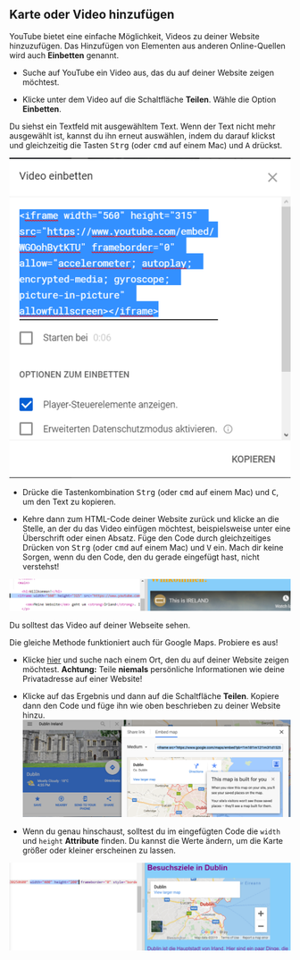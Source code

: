 ## Karte oder Video hinzufügen

YouTube bietet eine einfache Möglichkeit, Videos zu deiner Website hinzuzufügen. Das Hinzufügen von Elementen aus anderen Online-Quellen wird auch **Einbetten** genannt.

- Suche auf YouTube ein Video aus, das du auf deiner Website zeigen möchtest.

- Klicke unter dem Video auf die Schaltfläche **Teilen**. Wähle die Option **Einbetten**.

Du siehst ein Textfeld mit ausgewähltem Text. Wenn der Text nicht mehr ausgewählt ist, kannst du ihn erneut auswählen, indem du darauf klickst und gleichzeitig die Tasten <kbd>Strg</kbd> (oder <kbd>cmd</kbd> auf einem Mac) und <kbd>A</kbd> drückst.

![YouTube-Einbettungsoption mit ausgewähltem Code](images/EmbedYouTube.png)

- Drücke die Tastenkombination <kbd>Strg</kbd> (oder <kbd>cmd</kbd> auf einem Mac) und <kbd>C</kbd>, um den Text zu kopieren.

- Kehre dann zum HTML-Code deiner Website zurück und klicke an die Stelle, an der du das Video einfügen möchtest, beispielsweise unter eine Überschrift oder einen Absatz. Füge den Code durch gleichzeitiges Drücken von <kbd>Strg</kbd> (oder <kbd>cmd</kbd> auf einem Mac) und <kbd>V</kbd> ein. Mach dir keine Sorgen, wenn du den Code, den du gerade eingefügt hast, nicht verstehst!

![Beispiel von Einbettungscode, der in eine HTML-Seite eingefügt wurde](images/EmbedYouTube2.png)

Du solltest das Video auf deiner Webseite sehen.

Die gleiche Methode funktioniert auch für Google Maps. Probiere es aus!

- Klicke [hier](http://dojo.soy/google-maps) und suche nach einem Ort, den du auf deiner Website zeigen möchtest. **Achtung:** Teile **niemals** persönliche Informationen wie deine Privatadresse auf einer Website!

- Klicke auf das Ergebnis und dann auf die Schaltfläche **Teilen**. Kopiere dann den Code und füge ihn wie oben beschrieben zu deiner Website hinzu. ![Ausgewählte Einbettungsoption in Google Maps](images/EmbedGoogleMap.png)

- Wenn du genau hinschaust, solltest du im eingefügten Code die `width` und `height` **Attribute** finden. Du kannst die Werte ändern, um die Karte größer oder kleiner erscheinen zu lassen.

![Beispiel einer eingebetteten Google Map mit ausgewählten Breiten- und Höhenattributen](images/EmbeddedGoogleMapCode.png)